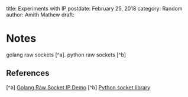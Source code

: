 title: Experiments with IP
postdate: February 25, 2018
category: Random
author: Amith Mathew
draft:


# Notes
golang raw sockets [^a].
python raw sockets [^b]


## References
[^a] [Golang Raw Socket IP Demo](https://github.com/kdar/gorawtcpsyn)
[^b] [Python socket library](https://docs.python.org/3/library/socket.html)


